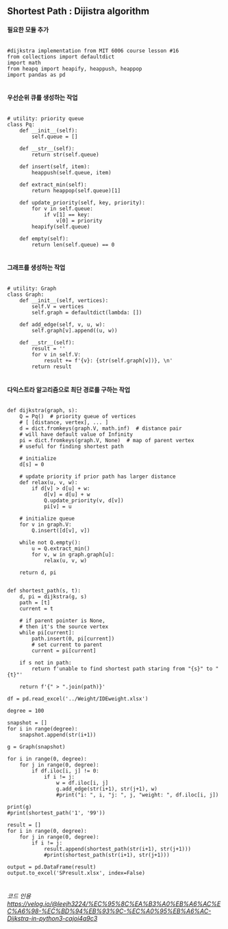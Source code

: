 ## Shortest Path : Dijistra algorithm

#### 필요한 모듈 추가

<pre>
<code>
#dijkstra implementation from MIT 6006 course lesson #16
from collections import defaultdict
import math
from heapq import heapify, heappush, heappop
import pandas as pd
</code>
</pre>

#### 우선순위 큐를 생성하는 작업
<pre>
<code>
# utility: priority queue
class Pq:
    def __init__(self):
        self.queue = []

    def __str__(self):
        return str(self.queue)

    def insert(self, item):
        heappush(self.queue, item)

    def extract_min(self):
        return heappop(self.queue)[1]

    def update_priority(self, key, priority):
        for v in self.queue:
            if v[1] == key:
                v[0] = priority
        heapify(self.queue)

    def empty(self):
        return len(self.queue) == 0
</code>
</pre>

#### 그래프를 생성하는 작업
<pre>
<code>
# utility: Graph
class Graph:
    def __init__(self, vertices):
        self.V = vertices
        self.graph = defaultdict(lambda: [])

    def add_edge(self, v, u, w):
        self.graph[v].append((u, w))

    def __str__(self):
        result = ''
        for v in self.V:
            result += f'{v}: {str(self.graph[v])}, \n'
        return result
</code>
</pre>

#### 다익스트라 알고리즘으로 최단 경로를 구하는 작업
<pre>
<code>
def dijkstra(graph, s):
    Q = Pq()  # priority queue of vertices
    # [ [distance, vertex], ... ]
    d = dict.fromkeys(graph.V, math.inf)  # distance pair
    # will have default value of Infinity
    pi = dict.fromkeys(graph.V, None)  # map of parent vertex
    # useful for finding shortest path

    # initialize
    d[s] = 0

    # update priority if prior path has larger distance
    def relax(u, v, w):
        if d[v] > d[u] + w:
            d[v] = d[u] + w
            Q.update_priority(v, d[v])
            pi[v] = u

    # initialize queue
    for v in graph.V:
        Q.insert([d[v], v])

    while not Q.empty():
        u = Q.extract_min()
        for v, w in graph.graph[u]:
            relax(u, v, w)

    return d, pi


def shortest_path(s, t):
    d, pi = dijkstra(g, s)
    path = [t]
    current = t

    # if parent pointer is None,
    # then it's the source vertex
    while pi[current]:
        path.insert(0, pi[current])
        # set current to parent
        current = pi[current]

    if s not in path:
        return f'unable to find shortest path staring from "{s}" to "{t}"'

    return f'{" > ".join(path)}'

df = pd.read_excel('../Weight/IDEweight.xlsx')

degree = 100

snapshot = []
for i in range(degree):
    snapshot.append(str(i+1))

g = Graph(snapshot)

for i in range(0, degree):
    for j in range(0, degree):
        if df.iloc[i, j] != 0:
            if i != j:
                w = df.iloc[i, j]
                g.add_edge(str(i+1), str(j+1), w)
                #print("i: ", i, "j: ", j, "weight: ", df.iloc[i, j])

print(g)
#print(shortest_path('1', '99'))

result = []
for i in range(0, degree):
    for j in range(0, degree):
        if i != j:
            result.append(shortest_path(str(i+1), str(j+1)))
            #print(shortest_path(str(i+1), str(j+1)))

output = pd.DataFrame(result)
output.to_excel('SPresult.xlsx', index=False)
</code>
</pre>

###### 코드 인용 https://velog.io/@leejh3224/%EC%95%8C%EA%B3%A0%EB%A6%AC%EC%A6%98-%EC%BD%94%EB%93%9C-%EC%A0%95%EB%A6%AC-Dijkstra-in-python3-cajoi4a9c3
